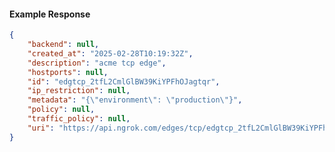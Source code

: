 <!-- Code generated for API Clients. DO NOT EDIT. -->

#### Example Response

```json
{
	"backend": null,
	"created_at": "2025-02-28T10:19:32Z",
	"description": "acme tcp edge",
	"hostports": null,
	"id": "edgtcp_2tfL2CmlGlBW39KiYPFhOJagtqr",
	"ip_restriction": null,
	"metadata": "{\"environment\": \"production\"}",
	"policy": null,
	"traffic_policy": null,
	"uri": "https://api.ngrok.com/edges/tcp/edgtcp_2tfL2CmlGlBW39KiYPFhOJagtqr"
}
```
